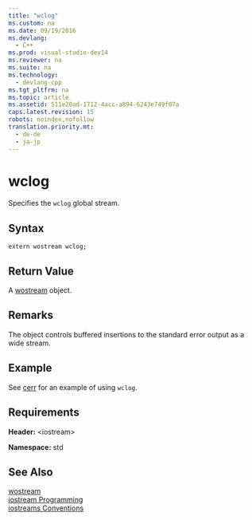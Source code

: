 ```yaml
---
title: "wclog"
ms.custom: na
ms.date: 09/19/2016
ms.devlang: 
  - C++
ms.prod: visual-studio-dev14
ms.reviewer: na
ms.suite: na
ms.technology: 
  - devlang-cpp
ms.tgt_pltfrm: na
ms.topic: article
ms.assetid: 511e20ad-1712-4acc-a894-6243e749f07a
caps.latest.revision: 15
robots: noindex,nofollow
translation.priority.mt: 
  - de-de
  - ja-jp
---
```

# wclog
Specifies the `wclog` global stream.  
  
## Syntax  
  
```  
extern wostream wclog;  
```  
  
## Return Value  
 A [wostream](../vs140/wostream.md) object.  
  
## Remarks  
 The object controls buffered insertions to the standard error output as a wide stream.  
  
## Example  
 See [cerr](../vs140/cerr.md) for an example of using `wclog`.  
  
## Requirements  
 **Header:** <iostream\>  
  
 **Namespace:** std  
  
## See Also  
 [wostream](../vs140/wostream.md)   
 [iostream Programming](../vs140/iostream-Programming.md)   
 [iostreams Conventions](../vs140/iostreams-Conventions.md)